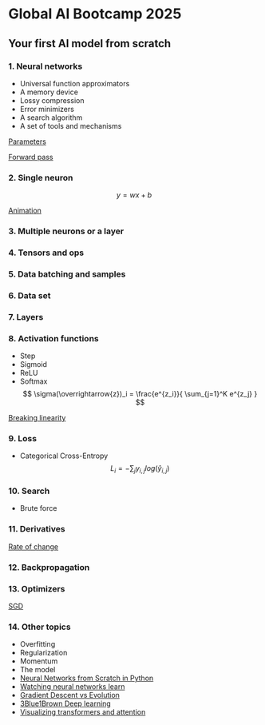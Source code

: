 # Global AI Bootcamp 2025

## Your first AI model from scratch

### 1. Neural networks

- Universal function approximators
- A memory device
- Lossy compression
- Error minimizers
- A search algorithm
- A set of tools and mechanisms

[Parameters](https://www.youtube.com/watch?v=Ls1dJqZtI7w)

[Forward pass](https://www.youtube.com/watch?v=-6mZWjIEkDc)

### 2. Single neuron

$$ y = wx+b $$

[Animation](https://www.youtube.com/watch?v=vbeanwfm0Q4)

### 3. Multiple neurons or a layer

### 4. Tensors and ops

### 5. Data batching and samples

### 6. Data set

### 7. Layers

### 8. Activation functions

- Step
- Sigmoid
- ReLU
- Softmax $$ \sigma(\overrightarrow{z})_i = \frac{e^{z_i}}{ \sum_{j=1}^K e^{z_j} } $$

[Breaking linearity](https://www.youtube.com/watch?v=V_O17HPzu3Q)

### 9. Loss

- Categorical Cross-Entropy $$ L_i = - \sum_j y_{i,j} log(\hat y_{i,j}) $$

### 10. Search

- Brute force

### 11. Derivatives

[Rate of change](https://www.youtube.com/watch?v=K3wcMDW6i10)

### 12. Backpropagation

### 13. Optimizers

[SGD](https://www.youtube.com/watch?v=Ge9d_8Bq_q8)

### 14. Other topics

- Overfitting
- Regularization
- Momentum
- The model
- [Neural Networks from Scratch in Python](https://nnfs.io)
- [Watching neural networks learn](https://www.youtube.com/watch?v=TkwXa7Cvfr8)
- [Gradient Descent vs Evolution](https://www.youtube.com/watch?v=Anc2_mnb3V8)
- [3Blue1Brown Deep learning](https://www.youtube.com/watch?v=aircAruvnKk&list=PLZHQObOWTQDNU6R1_67000Dx_ZCJB-3pi)
- [Visualizing transformers and attention](https://www.youtube.com/watch?v=KJtZARuO3JY)